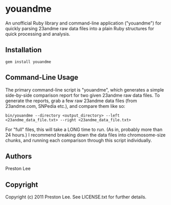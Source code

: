 # youandme

An unofficial Ruby library and command-line application ("youandme") for quickly parsing 23andme raw data files into a plain Ruby structures for quick processing and analysis.

## Installation ##

    gem install youandme

## Command-Line Usage

The primary command-line script is "youandme", which generates a simple side-by-side comparison report for two given 23andme raw data files. To generate the reports, grab a few raw 23andme data files (from 23andme.com, SNPedia etc.), and compare them like so:

    bin/youandme --directory <output_directory> --left <23andme_data_file.txt> --right <23andme_data_file.txt>

For "full" files, this will take a LONG time to run. (As in, probably more than 24 hours.) I recommend breaking down the data files into chromosome-size chunks, and running each comparison through this script individually.

## Authors ##

Preston Lee

## Copyright

Copyright (c) 2011 Preston Lee. See LICENSE.txt for further details.
